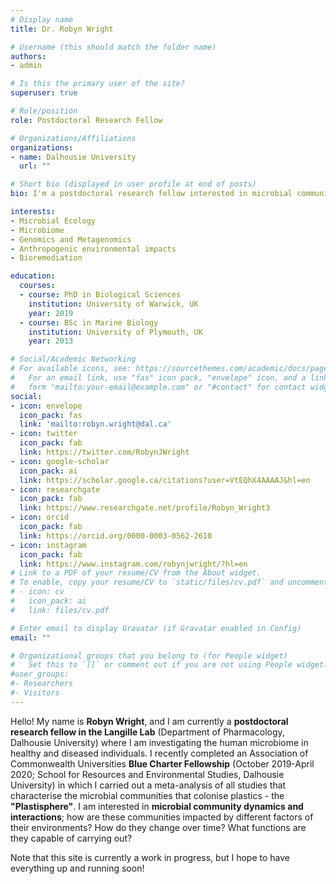 ```yaml
---
# Display name
title: Dr. Robyn Wright

# Username (this should match the folder name)
authors:
- admin

# Is this the primary user of the site?
superuser: true

# Role/position
role: Postdoctoral Research Fellow

# Organizations/Affiliations
organizations:
- name: Dalhousie University
  url: ""

# Short bio (displayed in user profile at end of posts)
bio: I'm a postdoctoral research fellow interested in microbial community dynamics and interactions.

interests:
- Microbial Ecology
- Microbiome
- Genomics and Metagenomics
- Anthropogenic environmental impacts
- Bioremediation

education:
  courses:
  - course: PhD in Biological Sciences
    institution: University of Warwick, UK
    year: 2019
  - course: BSc in Marine Biology
    institution: University of Plymouth, UK
    year: 2013

# Social/Academic Networking
# For available icons, see: https://sourcethemes.com/academic/docs/page-builder/#icons
#   For an email link, use "fas" icon pack, "envelope" icon, and a link in the
#   form "mailto:your-email@example.com" or "#contact" for contact widget.
social:
- icon: envelope
  icon_pack: fas
  link: 'mailto:robyn.wright@dal.ca'
- icon: twitter
  icon_pack: fab
  link: https://twitter.com/RobynJWright
- icon: google-scholar
  icon_pack: ai
  link: https://scholar.google.ca/citations?user=VtEQhX4AAAAJ&hl=en
- icon: researchgate
  icon_pack: fab
  link: https://www.researchgate.net/profile/Robyn_Wright3
- icon: orcid
  icon_pack: fab
  link: https://orcid.org/0000-0003-0562-2610
- icon: instagram
  icon_pack: fab
  link: https://www.instagram.com/robynjwright/?hl=en
# Link to a PDF of your resume/CV from the About widget.
# To enable, copy your resume/CV to `static/files/cv.pdf` and uncomment the lines below.
# - icon: cv
#   icon_pack: ai
#   link: files/cv.pdf

# Enter email to display Gravatar (if Gravatar enabled in Config)
email: ""

# Organizational groups that you belong to (for People widget)
#   Set this to `[]` or comment out if you are not using People widget.
#user_groups:
#- Researchers
#- Visitors
---
```


Hello! My name is <strong>Robyn Wright</strong>, and I am currently a <strong>postdoctoral research fellow in the Langille Lab</strong> (Department of Pharmacology, Dalhousie University) where I am investigating the human microbiome in healthy and diseased individuals. I recently completed an Association of Commonwealth Universities <strong>Blue Charter Fellowship</strong> (October 2019-April 2020; School for Resources and Environmental Studies, Dalhousie University) in which I carried out a meta-analysis of all studies that characterise the microbial communities that colonise plastics - the <strong>"Plastisphere"</strong>. I am interested in <strong>microbial community dynamics and interactions</strong>; how are these communities impacted by different factors of their environments? How do they change over time? What functions are they capable of carrying out?

Note that this site is currently a work in progress, but I hope to have everything up and running soon!

